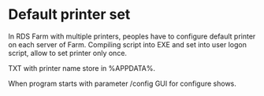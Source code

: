 # Default printer set

In RDS Farm with multiple printers, peoples have to configure default printer on each server of Farm.
Compiling script into EXE and set into user logon script, allow to set printer only once.

TXT with printer name store in %APPDATA%.

When program starts with parameter /config GUI for configure shows.
